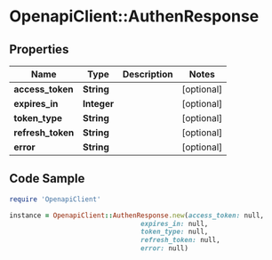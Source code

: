 # OpenapiClient::AuthenResponse

## Properties

Name | Type | Description | Notes
------------ | ------------- | ------------- | -------------
**access_token** | **String** |  | [optional] 
**expires_in** | **Integer** |  | [optional] 
**token_type** | **String** |  | [optional] 
**refresh_token** | **String** |  | [optional] 
**error** | **String** |  | [optional] 

## Code Sample

```ruby
require 'OpenapiClient'

instance = OpenapiClient::AuthenResponse.new(access_token: null,
                                 expires_in: null,
                                 token_type: null,
                                 refresh_token: null,
                                 error: null)
```


